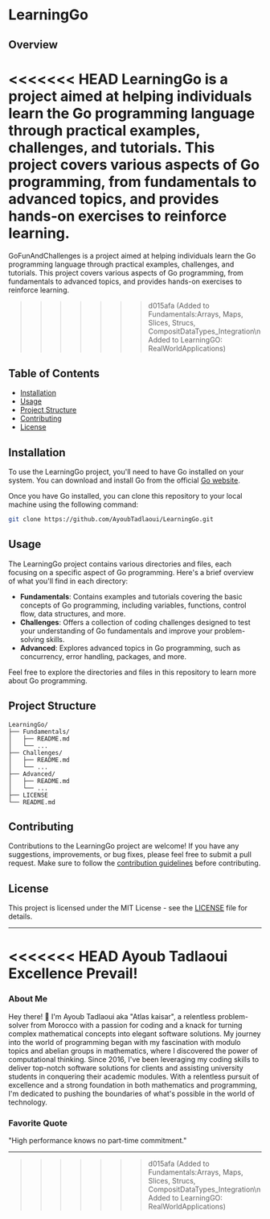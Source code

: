# LearningGo

## Overview
<<<<<<< HEAD
LearningGo is a project aimed at helping individuals learn the Go programming language through practical examples, challenges, and tutorials. This project covers various aspects of Go programming, from fundamentals to advanced topics, and provides hands-on exercises to reinforce learning.
=======

GoFunAndChallenges is a project aimed at helping individuals learn the Go programming language through practical examples, challenges, and tutorials. This project covers various aspects of Go programming, from fundamentals to advanced topics, and provides hands-on exercises to reinforce learning.
>>>>>>> d015afa (Added to Fundamentals:Arrays, Maps, Slices, Strucs, CompositDataTypes_Integration\nAdded to LearningGO: RealWorldApplications)

## Table of Contents

- [Installation](#installation)
- [Usage](#usage)
- [Project Structure](#project-structure)
- [Contributing](#contributing)
- [License](#license)

## Installation

To use the LearningGo project, you'll need to have Go installed on your system. You can download and install Go from the official [Go website](https://golang.org/).

Once you have Go installed, you can clone this repository to your local machine using the following command:

```bash
git clone https://github.com/AyoubTadlaoui/LearningGo.git
```

## Usage

The LearningGo project contains various directories and files, each focusing on a specific aspect of Go programming. Here's a brief overview of what you'll find in each directory:

- **Fundamentals**: Contains examples and tutorials covering the basic concepts of Go programming, including variables, functions, control flow, data structures, and more.
- **Challenges**: Offers a collection of coding challenges designed to test your understanding of Go fundamentals and improve your problem-solving skills.
- **Advanced**: Explores advanced topics in Go programming, such as concurrency, error handling, packages, and more.

Feel free to explore the directories and files in this repository to learn more about Go programming.

## Project Structure

```
LearningGo/
├── Fundamentals/
│   ├── README.md
│   └── ...
├── Challenges/
│   ├── README.md
│   └── ...
├── Advanced/
│   ├── README.md
│   └── ...
├── LICENSE
└── README.md
```

## Contributing

Contributions to the LearningGo project are welcome! If you have any suggestions, improvements, or bug fixes, please feel free to submit a pull request. Make sure to follow the [contribution guidelines](CONTRIBUTING.md) before contributing.

## License

This project is licensed under the MIT License - see the [LICENSE](LICENSE) file for details.

---

<<<<<<< HEAD
Ayoub Tadlaoui                                         Excellence Prevail!
=======
### About Me

Hey there! 👋 I'm Ayoub Tadlaoui aka "Atlas kaisar", a relentless problem-solver from Morocco with a passion for coding and a knack for turning complex mathematical concepts into elegant software solutions. My journey into the world of programming began with my fascination with modulo topics and abelian groups in mathematics, where I discovered the power of computational thinking. Since 2016, I've been leveraging my coding skills to deliver top-notch software solutions for clients and assisting university students in conquering their academic modules. With a relentless pursuit of excellence and a strong foundation in both mathematics and programming, I'm dedicated to pushing the boundaries of what's possible in the world of technology.

### Favorite Quote

"High performance knows no part-time commitment."

---
>>>>>>> d015afa (Added to Fundamentals:Arrays, Maps, Slices, Strucs, CompositDataTypes_Integration\nAdded to LearningGO: RealWorldApplications)
